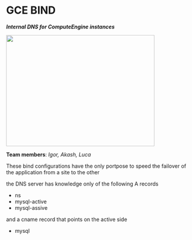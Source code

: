 # GCE BIND

***Internal DNS for ComputeEngine instances***

<img style="-webkit-user-select: none;" src="https://cloud.githubusercontent.com/assets/13706023/9293131/7371c078-4461-11e5-891b-4ece09005a86.png" width="400" height="300">

__Team members__: _Igor, Akash, Luca_


These bind configurations have the only portpose to speed the failover of the application from a site to the other

the DNS server has knowledge only of the following A records

* ns
* mysql-active
* mysql-assive

and a cname record that points on the active side

* mysql

